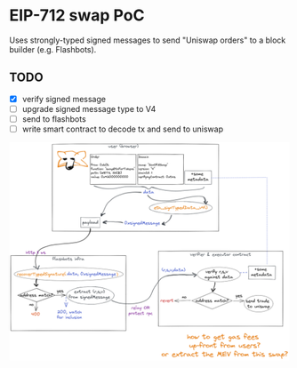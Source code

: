# EIP-712 swap PoC

Uses strongly-typed signed messages to send "Uniswap orders" to a block builder (e.g. Flashbots).

## TODO

- [x] verify signed message
- [ ] upgrade signed message type to V4
- [ ] send to flashbots
- [ ] write smart contract to decode tx and send to uniswap

 ![i think this is how it works](/eip-712-diagram.png)
 
